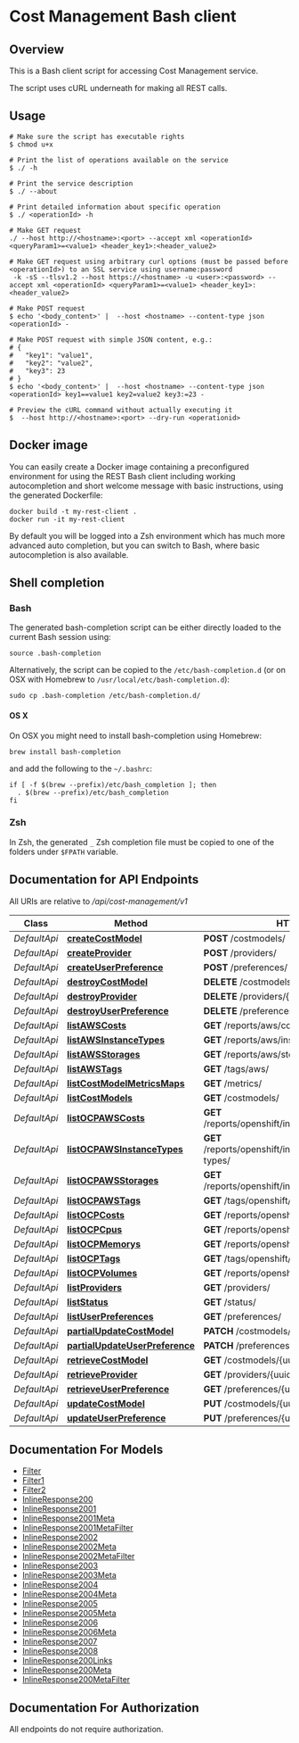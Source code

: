 # Cost Management Bash client

## Overview

This is a Bash client script for accessing Cost Management service.

The script uses cURL underneath for making all REST calls.

## Usage

```shell
# Make sure the script has executable rights
$ chmod u+x 

# Print the list of operations available on the service
$ ./ -h

# Print the service description
$ ./ --about

# Print detailed information about specific operation
$ ./ <operationId> -h

# Make GET request
./ --host http://<hostname>:<port> --accept xml <operationId> <queryParam1>=<value1> <header_key1>:<header_value2>

# Make GET request using arbitrary curl options (must be passed before <operationId>) to an SSL service using username:password
 -k -sS --tlsv1.2 --host https://<hostname> -u <user>:<password> --accept xml <operationId> <queryParam1>=<value1> <header_key1>:<header_value2>

# Make POST request
$ echo '<body_content>' |  --host <hostname> --content-type json <operationId> -

# Make POST request with simple JSON content, e.g.:
# {
#   "key1": "value1",
#   "key2": "value2",
#   "key3": 23
# }
$ echo '<body_content>' |  --host <hostname> --content-type json <operationId> key1==value1 key2=value2 key3:=23 -

# Preview the cURL command without actually executing it
$  --host http://<hostname>:<port> --dry-run <operationid>

```

## Docker image

You can easily create a Docker image containing a preconfigured environment
for using the REST Bash client including working autocompletion and short
welcome message with basic instructions, using the generated Dockerfile:

```shell
docker build -t my-rest-client .
docker run -it my-rest-client
```

By default you will be logged into a Zsh environment which has much more
advanced auto completion, but you can switch to Bash, where basic autocompletion
is also available.

## Shell completion

### Bash

The generated bash-completion script can be either directly loaded to the current Bash session using:

```shell
source .bash-completion
```

Alternatively, the script can be copied to the `/etc/bash-completion.d` (or on OSX with Homebrew to `/usr/local/etc/bash-completion.d`):

```shell
sudo cp .bash-completion /etc/bash-completion.d/
```

#### OS X

On OSX you might need to install bash-completion using Homebrew:

```shell
brew install bash-completion
```

and add the following to the `~/.bashrc`:

```shell
if [ -f $(brew --prefix)/etc/bash_completion ]; then
  . $(brew --prefix)/etc/bash_completion
fi
```

### Zsh

In Zsh, the generated `_` Zsh completion file must be copied to one of the folders under `$FPATH` variable.

## Documentation for API Endpoints

All URIs are relative to */api/cost-management/v1*

Class | Method | HTTP request | Description
------------ | ------------- | ------------- | -------------
*DefaultApi* | [**createCostModel**](docs/DefaultApi.md#createcostmodel) | **POST** /costmodels/ | 
*DefaultApi* | [**createProvider**](docs/DefaultApi.md#createprovider) | **POST** /providers/ | 
*DefaultApi* | [**createUserPreference**](docs/DefaultApi.md#createuserpreference) | **POST** /preferences/ | 
*DefaultApi* | [**destroyCostModel**](docs/DefaultApi.md#destroycostmodel) | **DELETE** /costmodels/{uuid}/ | 
*DefaultApi* | [**destroyProvider**](docs/DefaultApi.md#destroyprovider) | **DELETE** /providers/{uuid}/ | 
*DefaultApi* | [**destroyUserPreference**](docs/DefaultApi.md#destroyuserpreference) | **DELETE** /preferences/{uuid}/ | 
*DefaultApi* | [**listAWSCosts**](docs/DefaultApi.md#listawscosts) | **GET** /reports/aws/costs/ | 
*DefaultApi* | [**listAWSInstanceTypes**](docs/DefaultApi.md#listawsinstancetypes) | **GET** /reports/aws/instance-types/ | 
*DefaultApi* | [**listAWSStorages**](docs/DefaultApi.md#listawsstorages) | **GET** /reports/aws/storage/ | 
*DefaultApi* | [**listAWSTags**](docs/DefaultApi.md#listawstags) | **GET** /tags/aws/ | 
*DefaultApi* | [**listCostModelMetricsMaps**](docs/DefaultApi.md#listcostmodelmetricsmaps) | **GET** /metrics/ | 
*DefaultApi* | [**listCostModels**](docs/DefaultApi.md#listcostmodels) | **GET** /costmodels/ | 
*DefaultApi* | [**listOCPAWSCosts**](docs/DefaultApi.md#listocpawscosts) | **GET** /reports/openshift/infrastructures/aws/costs/ | 
*DefaultApi* | [**listOCPAWSInstanceTypes**](docs/DefaultApi.md#listocpawsinstancetypes) | **GET** /reports/openshift/infrastructures/aws/instance-types/ | 
*DefaultApi* | [**listOCPAWSStorages**](docs/DefaultApi.md#listocpawsstorages) | **GET** /reports/openshift/infrastructures/aws/storage/ | 
*DefaultApi* | [**listOCPAWSTags**](docs/DefaultApi.md#listocpawstags) | **GET** /tags/openshift/infrastructures/aws/ | 
*DefaultApi* | [**listOCPCosts**](docs/DefaultApi.md#listocpcosts) | **GET** /reports/openshift/costs/ | 
*DefaultApi* | [**listOCPCpus**](docs/DefaultApi.md#listocpcpus) | **GET** /reports/openshift/compute/ | 
*DefaultApi* | [**listOCPMemorys**](docs/DefaultApi.md#listocpmemorys) | **GET** /reports/openshift/memory/ | 
*DefaultApi* | [**listOCPTags**](docs/DefaultApi.md#listocptags) | **GET** /tags/openshift/ | 
*DefaultApi* | [**listOCPVolumes**](docs/DefaultApi.md#listocpvolumes) | **GET** /reports/openshift/volumes/ | 
*DefaultApi* | [**listProviders**](docs/DefaultApi.md#listproviders) | **GET** /providers/ | 
*DefaultApi* | [**listStatus**](docs/DefaultApi.md#liststatus) | **GET** /status/ | 
*DefaultApi* | [**listUserPreferences**](docs/DefaultApi.md#listuserpreferences) | **GET** /preferences/ | 
*DefaultApi* | [**partialUpdateCostModel**](docs/DefaultApi.md#partialupdatecostmodel) | **PATCH** /costmodels/{uuid}/ | 
*DefaultApi* | [**partialUpdateUserPreference**](docs/DefaultApi.md#partialupdateuserpreference) | **PATCH** /preferences/{uuid}/ | 
*DefaultApi* | [**retrieveCostModel**](docs/DefaultApi.md#retrievecostmodel) | **GET** /costmodels/{uuid}/ | 
*DefaultApi* | [**retrieveProvider**](docs/DefaultApi.md#retrieveprovider) | **GET** /providers/{uuid}/ | 
*DefaultApi* | [**retrieveUserPreference**](docs/DefaultApi.md#retrieveuserpreference) | **GET** /preferences/{uuid}/ | 
*DefaultApi* | [**updateCostModel**](docs/DefaultApi.md#updatecostmodel) | **PUT** /costmodels/{uuid}/ | 
*DefaultApi* | [**updateUserPreference**](docs/DefaultApi.md#updateuserpreference) | **PUT** /preferences/{uuid}/ | 


## Documentation For Models

 - [Filter](docs/Filter.md)
 - [Filter1](docs/Filter1.md)
 - [Filter2](docs/Filter2.md)
 - [InlineResponse200](docs/InlineResponse200.md)
 - [InlineResponse2001](docs/InlineResponse2001.md)
 - [InlineResponse2001Meta](docs/InlineResponse2001Meta.md)
 - [InlineResponse2001MetaFilter](docs/InlineResponse2001MetaFilter.md)
 - [InlineResponse2002](docs/InlineResponse2002.md)
 - [InlineResponse2002Meta](docs/InlineResponse2002Meta.md)
 - [InlineResponse2002MetaFilter](docs/InlineResponse2002MetaFilter.md)
 - [InlineResponse2003](docs/InlineResponse2003.md)
 - [InlineResponse2003Meta](docs/InlineResponse2003Meta.md)
 - [InlineResponse2004](docs/InlineResponse2004.md)
 - [InlineResponse2004Meta](docs/InlineResponse2004Meta.md)
 - [InlineResponse2005](docs/InlineResponse2005.md)
 - [InlineResponse2005Meta](docs/InlineResponse2005Meta.md)
 - [InlineResponse2006](docs/InlineResponse2006.md)
 - [InlineResponse2006Meta](docs/InlineResponse2006Meta.md)
 - [InlineResponse2007](docs/InlineResponse2007.md)
 - [InlineResponse2008](docs/InlineResponse2008.md)
 - [InlineResponse200Links](docs/InlineResponse200Links.md)
 - [InlineResponse200Meta](docs/InlineResponse200Meta.md)
 - [InlineResponse200MetaFilter](docs/InlineResponse200MetaFilter.md)


## Documentation For Authorization

 All endpoints do not require authorization.

